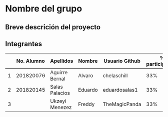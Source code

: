 # Nombre del grupo

## Breve descrición del proyecto

## Integrantes

|   | No. Alumno | Apellidos | Nombre | Usuario Github | % participación |
| --- | --- | --- | --- | --- | --- |
|  1 | 201820076|Aguirre Bernal| Alvaro  | chelaschill|33%  | 
|  2 | 201820145|Salas Palacios  | Eduardo  | eduardosalas1  |33%  |
|  3 |  |Ukzeyi Menezez | Freddy | TheMagicPanda  | 33% |  
